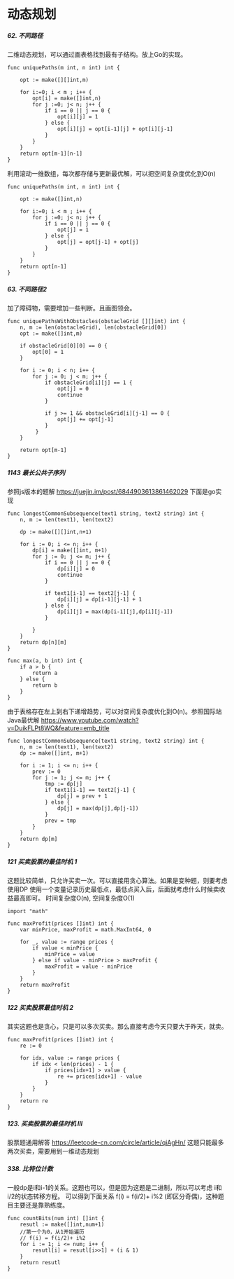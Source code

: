 # 动态规划

##### 62. 不同路径
二维动态规划，可以通过画表格找到最有子结构。放上Go的实现。
```
func uniquePaths(m int, n int) int {

    opt := make([][]int,m)

    for i:=0; i < m ; i++ {
        opt[i] = make([]int,n)
        for j :=0; j< n; j++ {
            if i == 0 || j == 0 {
                opt[i][j] = 1
            } else {
                opt[i][j] = opt[i-1][j] + opt[i][j-1]
            }
        }
    }
    return opt[m-1][n-1]
}

```
利用滚动一维数组，每次都存储与更新最优解，可以把空间复杂度优化到O(n)
```
func uniquePaths(m int, n int) int {

    opt := make([]int,n)

    for i:=0; i < m ; i++ {
        for j :=0; j< n; j++ {
            if i == 0 || j == 0 {
                opt[j] = 1
            } else {
                opt[j] = opt[j-1] + opt[j]
            }
        }
    }
    return opt[n-1]
}

```
##### 63. 不同路径2
加了障碍物，需要增加一些判断。且画图领会。
```
func uniquePathsWithObstacles(obstacleGrid [][]int) int {
    n, m := len(obstacleGrid), len(obstacleGrid[0])
    opt := make([]int,m)

    if obstacleGrid[0][0] == 0 {
        opt[0] = 1
    }

    for i := 0; i < n; i++ {
        for j := 0; j < m; j++ {
            if obstacleGrid[i][j] == 1 {
                opt[j] = 0
                continue
            } 

            if j >= 1 && obstacleGrid[i][j-1] == 0 {
                opt[j] += opt[j-1]
            }
         }
    }

    return opt[m-1]
}

```
##### 1143 最长公共子序列
参照js版本的题解 https://juejin.im/post/6844903613861462029
下面是go实现
```
func longestCommonSubsequence(text1 string, text2 string) int {
    n, m := len(text1), len(text2)

    dp := make([][]int,n+1)
    
    for i := 0; i <= n; i++ {
        dp[i] = make([]int, m+1)
        for j := 0; j <= m; j++ {
            if i == 0 || j == 0 {
                dp[i][j] = 0
                continue
            }  

            if text1[i-1] == text2[j-1] {
                dp[i][j] = dp[i-1][j-1] + 1
            } else {
                dp[i][j] = max(dp[i-1][j],dp[i][j-1])
            }
            
        }
    }
    return dp[n][m]
}

func max(a, b int) int {
    if a > b {
        return a
    } else {
        return b
    }
}

```
由于表格存在左上到右下递增趋势，可以对空间复杂度优化到O(n)。参照国际站Java最优解
https://www.youtube.com/watch?v=DuikFLPt8WQ&feature=emb_title
```
func longestCommonSubsequence(text1 string, text2 string) int {
    n, m := len(text1), len(text2)
    dp := make([]int, m+1)

    for i := 1; i <= n; i++ {
        prev := 0
        for j := 1; j <= m; j++ {
            tmp := dp[j]
            if text1[i-1] == text2[j-1] {
                dp[j] = prev + 1
            } else {
                dp[j] = max(dp[j],dp[j-1])
            }
            prev = tmp
        }
    }
    return dp[m]
}

```


##### 121  买卖股票的最佳时机 1
这题比较简单，只允许买卖一次。可以直接用贪心算法。如果是变种题，则要考虑使用DP
使用一个变量记录历史最低点，最低点买入后，后面就考虑什么时候卖收益最高即可。
时间复杂度O(n), 空间复杂度O(1)
```
import "math"

func maxProfit(prices []int) int {
    var minPrice, maxProfit = math.MaxInt64, 0

    for _, value := range prices {
        if value < minPrice {
            minPrice = value
        } else if value - minPrice > maxProfit {
            maxProfit = value - minPrice
        }
    }
    return maxProfit
}

```
##### 122 买卖股票最佳时机 2
其实这题也是贪心，只是可以多次买卖。那么直接考虑今天只要大于昨天，就卖。
```
func maxProfit(prices []int) int {
    re := 0

    for idx, value := range prices {
        if idx < len(prices) - 1 {
            if prices[idx+1] > value {
                re += prices[idx+1] - value
            }
        }
    }
    return re
}

```

##### 123. 买卖股票的最佳时机 III
股票题通用解答 https://leetcode-cn.com/circle/article/qiAgHn/
这题只能最多两次买卖，需要用到一维动态规划



##### 338. 比特位计数
一般dp是i和i-1的关系。这题也可以，但是因为这题是二进制，所以可以考虑 i和i/2的状态转移方程。
可以得到下面关系 f(i) = f(i/2)+ i%2   (即区分奇偶)，这种题目主要还是靠熟练度。

```
func countBits(num int) []int {
    resutl := make([]int,num+1)
    //第一个为0，从1开始遍历
    // f(i) = f(i/2)+ i%2
    for i := 1; i <= num; i++ {
        resutl[i] = resutl[i>>1] + (i & 1)
    }
    return resutl
}


```


